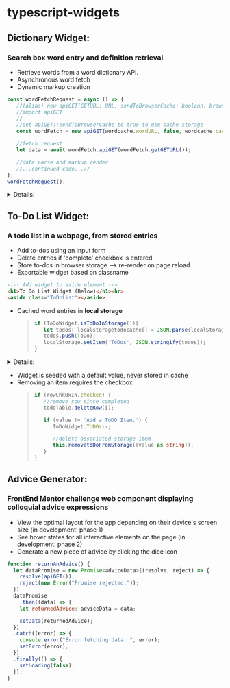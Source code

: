 # typescript-widgets
## Dictionary Widget:  

### Search box word entry and definition retrieval

- Retrieve words from a word dictionary API.
- Asynchronous word fetch
- Dynamic markup creation

```TypeScript
const wordFetchRequest = async () => {
   //(alias) new apiGET(GETURL: URL, sendToBrowserCache: boolean, browserCacheName: string, errorElem: HTMLElement): apiGET
   //import apiGET
   //
   //set apiGET::sendToBrowserCache to true to use cache storage
   const wordFetch = new apiGET(wordcache.wordURL, false, wordcache.cacheName, elem.errorElem);

   //fetch request
   let data = await wordFetch.apiGET(wordFetch.getGETURL());

   //data parse and markup render
   //...continued code...//
};
wordFetchRequest();
```  

<details>
<summary>Details:</summary>  

- Cached word entries in **local storage**

  > ```TypeScript
  > private addDictionaryTermtoLocalStorage(sendToBrowserCache: boolean, wordcache: localstoragewordcache, wordArray: any[],)
  > ```

- Cached responses (for offline use) in **cache storage**

  > ```TypeScript
  > //set apiGET::sendToBrowserCache to true to use cache storage
  >    const wordFetch = new apiGET(wordcache.wordURL, true, wordcache.cacheName, elem.errorElem);
  > ```

- <u>Input validation</u> with <u>interactive feedback</u>:  
  <span style="color: red">"Invalid word!"</span>  
  <span style="color: yellow">"No Definitions Found"</span>  
  <span style="color: red">"Failed to fetch, check network connection."</span>

</details>

## To-Do List Widget:  
### A todo list in a webpage, from stored entries

- Add to-dos using an input form
- Delete entries if 'complete' checkbox is entered
- Store to-dos in browser storage --> re-render on page reload
- Exportable widget based on classname

```HTML
<!-- Add widget to aside element -->
<h1>To Do List Widget (Below)</h1><hr>
<aside class="ToDoList"></aside>
```

- Cached word entries in **local storage**

  > ```TypeScript
  > if (ToDoWidget.isToDoInStorage()){
  >    let todos: localstoragetodocache[] = JSON.parse(localStorage.getItem('ToDos')!);
  >    todos.push(ToDo);
  >    localStorage.setItem('ToDos', JSON.stringify(todos));
  > }
  > ```

<details>
<summary>Details:</summary>  

- Exportable widget based on classname

``` HTML
<!-- Add widget to aside element -->
<h1>To Do List Widget (Below)</h1><hr>
<aside class="ToDoList"></aside>
```

</details>

- Widget is seeded with a default value, never stored in cache
- Removing an item requires the checkbox
  > ```TypeScript
  > if (rowChkBxIN.checked) {
  >    //remove row since completed
  >    todoTable.deleteRow(i);
  >
  >    if (value != 'Add a ToDO Item.') {
  >       ToDoWidget.ToDOs--;
  >
  >       //delete associated storage item
  >       this.removetoDoFromStorage((value as string));
  >    }
  > }
  > ```

## Advice Generator:  
### FrontEnd Mentor challenge web component displaying colloquial advice expressions  

- View the optimal layout for the app depending on their device's screen size (in development: phase 1)
- See hover states for all interactive elements on the page (in development: phase 2)
- Generate a new piece of advice by clicking the dice icon

```JavaScript
function returnAnAdvice() {
  let dataPromise = new Promise<adviceData>((resolve, reject) => {
    resolve(apiGET());
    reject(new Error("Promise rejected."));
  })
  dataPromise
    .then((data) => {
    let returnedAdvice: adviceData = data;

    setData(returnedAdvice);
  })
  .catch((error) => {
    console.error("Error fetching data: ", error);
    setError(error);
  })
  .finally(() => {
    setLoading(false);
  });
}
```
